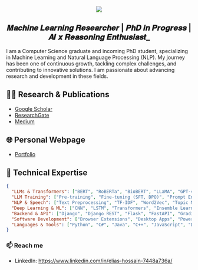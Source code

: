 <h1 align="center">
    <img src="https://readme-typing-svg.herokuapp.com/?font=Righteous&size=35&center=true&vCenter=true&width=500&height=70&duration=4000&lines=Hi+There!+👋;+I'm+Elias😎!;" />
</h1>
<h2 align="center">𝑴𝒂𝒄𝒉𝒊𝒏𝒆 𝑳𝒆𝒂𝒓𝒏𝒊𝒏𝒈 𝑹𝒆𝒔𝒆𝒂𝒓𝒄𝒉𝒆𝒓 | 𝑷𝒉𝑫 𝒊𝒏 𝑷𝒓𝒐𝒈𝒓𝒆𝒔𝒔 | 𝑨𝑰 𝒙 𝑹𝒆𝒂𝒔𝒐𝒏𝒊𝒏𝒈 𝑬𝒏𝒕𝒉𝒖𝒔𝒊𝒂𝒔𝒕_</h2>

I am a Computer Science graduate and incoming PhD student, specializing in Machine Learning and Natural Language Processing (NLP). My journey has been one of continuous growth, tackling complex challenges, and contributing to innovative solutions. I am passionate about advancing research and development in these fields.

## 👨‍💻 Research & Publications
- [Google Scholar](https://scholar.google.com/citations?user=l0L1NPAAAAAJ&hl=en&authuser=3)
- [ResearchGate](https://www.researchgate.net/profile/Elias_Hossain7)
- [Medium](https://medium.com/@eliashossain9111)

## 🌐 Personal Webpage
- [Portfolio](https://eliashossain001.github.io/)

## 🔧 Technical Expertise
```json
{
  "LLMs & Transformers": ["BERT", "RoBERTa", "BioBERT", "LLaMA", "GPT-4", "HuggingFace", "LangChain"],
  "LLM Training": ["Pre-training", "Fine-tuning (SFT, DPO)", "Prompt Engineering"],
  "NLP & Speech": ["Text Preprocessing", "TF-IDF", "Word2Vec", "Topic Modeling", "NER", "Speech-to-Text", "Text-to-Speech"],
  "Deep Learning & ML": ["CNN", "LSTM", "Transformers", "Ensemble Learning", "Keras", "TensorFlow", "PyTorch", "Scikit-learn"],
  "Backend & API": ["Django", "Django REST", "Flask", "FastAPI", "Gradio", "OpenAI API"],
  "Software Development": ["Browser Extensions", "Desktop Apps", "PowerPoint & Excel Add-ins", "Linux Compatibility"],
  "Languages & Tools": ["Python", "C#", "Java", "C++", "JavaScript", "Docker", "Git", "Linux"]
}
```

### 📫 Reach me 
* LinkedIn: https://www.linkedin.com/in/elias-hossain-7448a736a/


